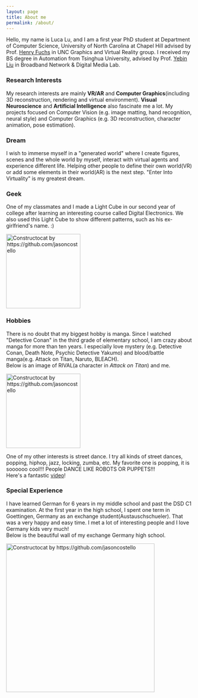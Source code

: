 ```yaml
---
layout: page
title: About me
permalink: /about/
---
```


Hello, my name is Luca Lu, and I am a first year PhD student at Department of Computer Science, University of North Carolina at Chapel Hill advised by Prof. [Henry Fuchs](http://henryfuchs.web.unc.edu/) in UNC Graphics and Virtual Reality group. I received my BS degree in Automation from Tsinghua University, advised by Prof. [Yebin Liu](http://media.au.tsinghua.edu.cn/liuyebin.jsp) in Broadband Network & Digital Media Lab.

### Research Interests

My research interests are mainly **VR/AR** and **Computer Graphics**(including 3D reconstruction, rendering and virtual environment). **Visual Neuroscience** and **Artificial Intelligence** also fascinate me a lot. My projects focused on Computer Vision (e.g. image matting, hand recognition, neural style) and Computer Graphics (e.g. 3D reconstruction, character animation, pose estimation).

### Dream

I wish to immerse myself in a "generated world" where I create figures, scenes and the whole world by myself, interact with virtual agents and experience different life. Helping other people to define their own world(VR) or add some elements in their world(AR) is the next step. "Enter Into Virtuality" is my greatest dream.

### Geek

One of my classmates and I made a Light Cube in our second year of college after learning an interesting course called Digital Electronics. We also used this Light Cube to show different patterns, such as his ex-girlfriend's name. :)

<img src="{{ site.baseurl }}/images/about1_2.png" alt="Constructocat by https://github.com/jasoncostello" style="width: 200px;"/>

### Hobbies

There is no doubt that my biggest hobby is manga. Since I watched "Detective Conan" in the third grade of elementary school, I am crazy about manga for more than ten years. I especially love mystery (e.g. Detective Conan, Death Note, Psychic Detective Yakumo) and blood/battle manga(e.g. Attack on Titan, Naruto, BLEACH). <br>
Below is an image of RIVAL(a character in *Attack on Titan*) and me.

<img src="{{ site.baseurl }}/images/about1_1.jpeg" alt="Constructocat by https://github.com/jasoncostello" style="width: 200px;"/>

One of my other interests is street dance. I try all kinds of street dances, popping, hiphop, jazz, locking, zumba, etc. My favorite one is popping, it is soooooo cool!!! People DANCE LIKE ROBOTS OR PUPPETS!!! <br>
Here's a fantastic [video](https://www.youtube.com/watch?v=Ihx1BO7_Jvc)!

### Special Experience

I have learned German for 6 years in my middle school and past the DSD C1 examination. At the first year in the high school, I spent one term in Goettingen, Germany as an exchange student(Austauschschueler). That was a very happy and easy time. I met a lot of interesting people and I love Germany kids very much! <br>
Below is the beautiful wall of my exchange Germany high school.

<img src="{{ site.baseurl }}/images/about1_3.jpeg" alt="Constructocat by https://github.com/jasoncostello" style="width: 400px;"/>

